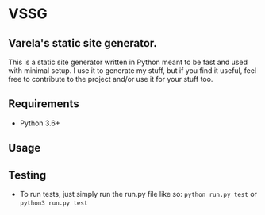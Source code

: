 # VSSG

## Varela's static site generator.

This is a static site generator written in Python meant to be fast and used with minimal setup.
I use it to generate my stuff, but if you find it useful, feel free to contribute to the project and/or use it for your stuff too.

## Requirements

- Python 3.6+

## Usage


## Testing
  - To run tests, just simply run the run.py file like so: `python run.py test` or `python3 run.py test`
